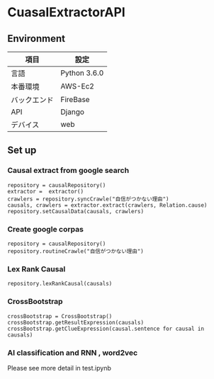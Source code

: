 # CuasalExtractorAPI

## Environment
|項目|設定|
|----|----|
|言語|Python 3.6.0|
|本番環境|AWS-Ec2| 
|バックエンド|FireBase|
|API|Django| 
|デバイス|web|


## Set up

### Causal extract from google search

````
repository = causalRepository()
extractor =  extractor()
crawlers = repository.syncCrawle("自信がつかない理由")
causals, crawlers = extractor.extract(crawlers, Relation.cause)
repository.setCausalData(causals, crawlers)
````
### Create google corpas

````
repository = causalRepository()
repository.routineCrawle("自信がつかない理由")
````

### Lex Rank Causal

````
repository.lexRankCausal(causals)
````


### CrossBootstrap

````
crossBootstrap = CrossBootstrap()
crossBootstrap.getResultExpression(causals)
crossBootstrap.getClueExpression(causal.sentence for causal in causals)
````

### AI classification and RNN , word2vec

Please see more detail in test.ipynb
